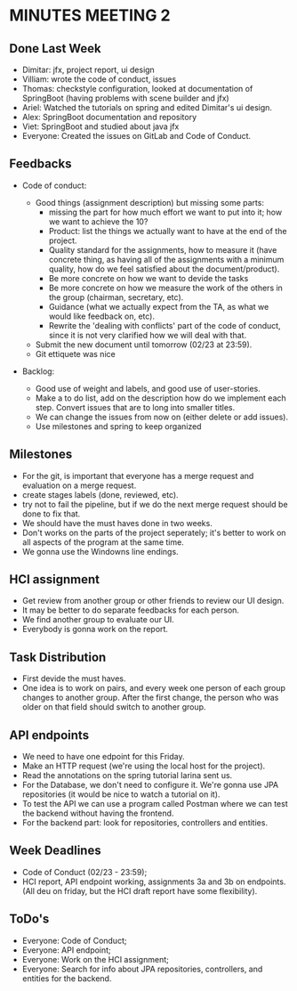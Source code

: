 # MINUTES MEETING 2

## Done Last Week
- Dimitar: jfx, project report, ui design
- Villiam: wrote the code of conduct, issues
- Thomas: checkstyle configuration, looked at documentation of SpringBoot (having problems with scene builder and jfx)
- Ariel: Watched the tutorials on spring and edited Dimitar's ui design.
- Alex: SpringBoot documentation and repository
- Viet: SpringBoot and studied about java jfx
- Everyone: Created the issues on GitLab and Code of Conduct.

## Feedbacks
- Code of conduct:
    - Good things (assignment description) but missing some parts: 
        - missing the part for how much effort we want to put into it; how we want to achieve the 10?
        - Product: list the things we actually want to have at the end of the project.
        - Quality standard for the assignments, how to measure it (have concrete thing, as having all of the assignments with a minimum quality, how do we feel satisfied about the document/product).
        - Be more concrete on how we want to devide the tasks
        - Be more concrete on how we measure the work of the others in the group (chairman, secretary, etc).
        - Guidance (what we actually expect from the TA, as what we would like feedback on, etc).
        - Rewrite the 'dealing with conflicts' part of the code of conduct, since it is not very clarified how we will deal with that.
    - Submit the new document until tomorrow (02/23 at 23:59).
    - Git ettiquete was nice
    
- Backlog:  
    - Good use of weight and labels, and good use of user-stories.
    - Make a to do list, add on the description how do we implement each step. Convert issues that are to long into smaller titles.
    - We can change the issues from now on (either delete or add issues).
    - Use milestones and spring to keep organized

## Milestones
- For the git, is important that everyone has a merge request and evaluation on a merge request.
- create stages labels (done, reviewed, etc).
- try not to fail the pipeline, but if we do the next merge request should be done to fix that.
- We should have the must haves done in two weeks.
- Don't works on the parts of the project seperately; it's better to work on all aspects of the program at the same time.
- We gonna use the Windowns line endings.

## HCI assignment
- Get review from another group or other friends to review our UI design.
- It may be better to do separate feedbacks for each person. 
- We find another group to evaluate our UI.
- Everybody is gonna work on the report.

## Task Distribution
- First devide the must haves.
- One idea is to work on pairs, and every week one person of each group changes to another group. After the first change, the person who was older on that field should switch to another group.

## API endpoints
- We need to have one edpoint for this Friday.
- Make an HTTP request (we're using the local host for the project).
- Read the annotations on the spring tutorial Iarina sent us.
- For the Database, we don't need to configure it. We're gonna use JPA repositories (it would be nice to watch a tutorial on it).
- To test the API we can use a program called Postman where we can test the backend without having the frontend.
- For the backend part: look for repositories, controllers and entities.
        
## Week Deadlines
- Code of Conduct (02/23 - 23:59);
- HCI report, API endpoint working, assignments 3a and 3b on endpoints. (All deu on friday, but the HCI draft report have some flexibility).

## ToDo's
- Everyone: Code of Conduct;
- Everyone: API endpoint;
- Everyone: Work on the HCI assignment;
- Everyone: Search for info about JPA repositories, controllers, and entities for the backend.